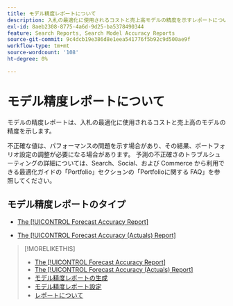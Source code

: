 ```yaml
---
title: モデル精度レポートについて
description: 入札の最適化に使用されるコストと売上高モデルの精度を示すレポートについて説明します。
exl-id: 8aeb2308-8775-4a6d-9d25-ba5378490344
feature: Search Reports, Search Model Accuracy Reports
source-git-commit: 9c4dcb19e386d8e1eea541776f5b92c9d500ae9f
workflow-type: tm+mt
source-wordcount: '108'
ht-degree: 0%

---
```


# モデル精度レポートについて

モデルの精度レポートは、入札の最適化に使用されるコストと売上高のモデルの精度を示します。

不正確な値は、パフォーマンスの問題を示す場合があり、その結果、ポートフォリオ設定の調整が必要になる場合があります。 予測の不正確さのトラブルシューティングの詳細については、Search、Social、および Commerce から利用できる最適化ガイドの「Portfolio」セクションの「Portfolioに関する FAQ」を参照してください。<!-- verify convention for referencing Optimization Guide here -->

## モデル精度レポートのタイプ

* [The [!UICONTROL Forecast Accuracy Report]](forecast-accuracy-report.md)

* [The [!UICONTROL Forecast Accuracy (Actuals) Report]](forecast-accuracy-actuals-report.md)

>[!MORELIKETHIS]
>
>* [The [!UICONTROL Forecast Accuracy Report]](forecast-accuracy-report.md)
>* [The [!UICONTROL Forecast Accuracy (Actuals) Report]](forecast-accuracy-actuals-report.md)
>* [モデル精度レポートの生成](model-accuracy-report-generate.md)
>* [モデル精度レポート設定](/help/search-social-commerce/reports/management/model-accuracy/model-accuracy-report-settings.md)
>* [レポートについて](/help/search-social-commerce/reports/report-about.md)
